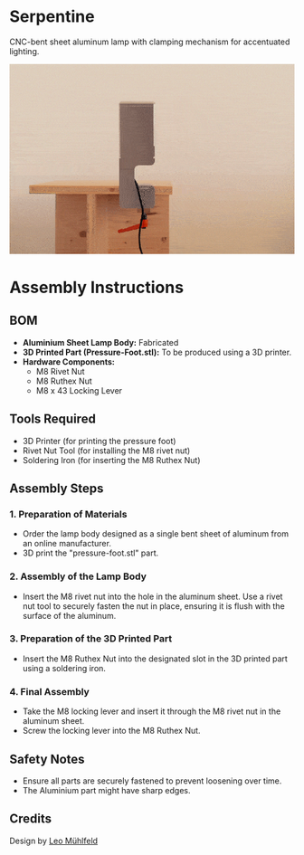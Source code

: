 # Serpentine
CNC-bent sheet aluminum lamp with clamping mechanism for accentuated lighting.

![a gif showing a day and night cycle](/serpentine-cycle.gif "Accentuated & mobile light")

# Assembly Instructions

## BOM
- **Aluminium Sheet Lamp Body:** Fabricated
- **3D Printed Part (Pressure-Foot.stl):** To be produced using a 3D printer.
- **Hardware Components:**
  - M8 Rivet Nut
  - M8 Ruthex Nut
  - M8 x 43 Locking Lever

## Tools Required
- 3D Printer (for printing the pressure foot)
- Rivet Nut Tool (for installing the M8 rivet nut)
- Soldering Iron (for inserting the M8 Ruthex Nut)

## Assembly Steps

### 1. Preparation of Materials
- Order the lamp body designed as a single bent sheet of aluminum from an online manufacturer.
- 3D print the "pressure-foot.stl" part.

### 2. Assembly of the Lamp Body
- Insert the M8 rivet nut into the hole in the aluminum sheet. Use a rivet nut tool to securely fasten the nut in place, ensuring it is flush with the surface of the aluminum.

### 3. Preparation of the 3D Printed Part
- Insert the M8 Ruthex Nut into the designated slot in the 3D printed part using a soldering iron.

### 4. Final Assembly
- Take the M8 locking lever and insert it through the M8 rivet nut in the aluminum sheet.
- Screw the locking lever into the M8 Ruthex Nut.

## Safety Notes
- Ensure all parts are securely fastened to prevent loosening over time.
- The Aluminium part might have sharp edges.

## Credits
Design by [Leo Mühlfeld](https://leomuehlfeld.at)
